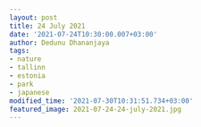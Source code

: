 ```yaml
---
layout: post
title: 24 July 2021
date: '2021-07-24T10:30:00.007+03:00'
author: Dedunu Dhananjaya
tags:
- nature
- tallinn
- estonia
- park
- japanese
modified_time: '2021-07-30T10:31:51.734+03:00'
featured_image: 2021-07-24-24-july-2021.jpg
---
```

